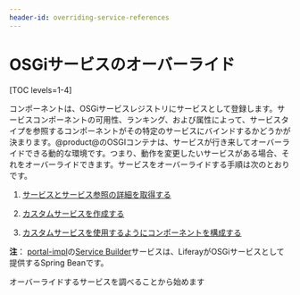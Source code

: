 ```yaml
---
header-id: overriding-service-references
---
```


# OSGiサービスのオーバーライド

[TOC levels=1-4]

コンポーネントは、OSGiサービスレジストリにサービスとして登録します。サービスコンポーネントの可用性、ランキング、および属性によって、サービスタイプを参照するコンポーネントがその特定のサービスにバインドするかどうかが決まります。@product@のOSGIコンテナは、サービスが行き来してオーバーライドできる動的な環境です。つまり、動作を変更したいサービスがある場合、それをオーバーライドできます。サービスをオーバーライドする手順は次のとおりです。

1. [サービスとサービス参照の詳細を取得する](/docs/7-1/tutorials/-/knowledge_base/t/examining-an-osgi-service-to-override)

2. [カスタムサービスを作成する](/docs/7-1/tutorials/-/knowledge_base/t/creating-a-custom-osgi-service)

3. [カスタムサービスを使用するようにコンポーネントを構成する](/docs/7-1/tutorials/-/knowledge_base/t/reconfiguring-components-to-use-your-service)

**注**： [portal-impl](@platform-ref@/7.1-latest/javadocs/portal-impl/)の[Service Builder](/docs/7-1/tutorials/-/knowledge_base/t/service-builder)サービスは、LiferayがOSGiサービスとして提供するSpring Beanです。

オーバーライドするサービスを調べることから始めます
